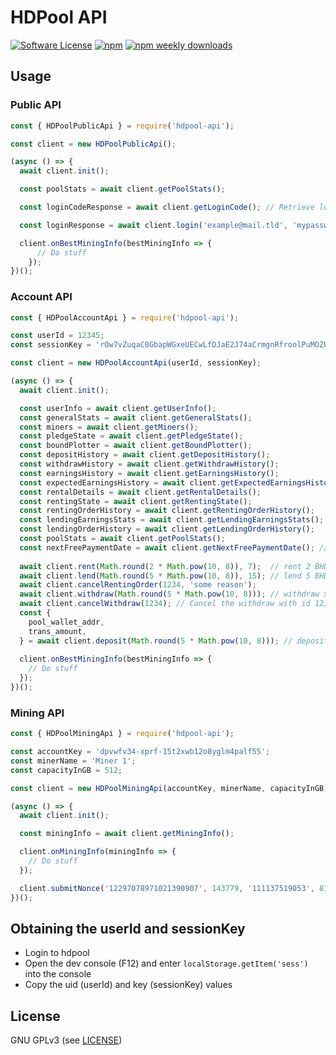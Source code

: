 HDPool API
======

[![Software License](https://img.shields.io/badge/license-GPL--3.0-brightgreen.svg?style=flat-square)](LICENSE)
[![npm](https://img.shields.io/npm/v/hdpool-api.svg?style=flat-square)](https://www.npmjs.com/package/hdpool-api)
[![npm weekly downloads](https://img.shields.io/npm/dw/hdpool-api.svg?style=flat-square)](https://www.npmjs.com/package/hdpool-api)

## Usage

### Public API
```javascript
const { HDPoolPublicApi } = require('hdpool-api');

const client = new HDPoolPublicApi();

(async () => {
  await client.init();

  const poolStats = await client.getPoolStats();

  const loginCodeResponse = await client.getLoginCode(); // Retrieve login code png

  const loginResponse = await client.login('example@mail.tld', 'mypassword', '123456');

  client.onBestMiningInfo(bestMiningInfo => {
      // Do stuff
    });
})();
```

### Account API
```javascript
const { HDPoolAccountApi } = require('hdpool-api');

const userId = 12345;
const sessionKey = 'rOw7vZuqaC0GbapWGxeUECwLfDJaE2J74aCrmgnRfroolPuMOZUX7GotMRsy';

const client = new HDPoolAccountApi(userId, sessionKey);

(async () => {
  await client.init();

  const userInfo = await client.getUserInfo();
  const generalStats = await client.getGeneralStats();
  const miners = await client.getMiners();
  const pledgeState = await client.getPledgeState();
  const boundPlotter = await client.getBoundPlotter();
  const depositHistory = await client.getDepositHistory();
  const withdrawHistory = await client.getWithdrawHistory();
  const earningsHistory = await client.getEarningsHistory();
  const expectedEarningsHistory = await client.getExpectedEarningsHistory();
  const rentalDetails = await client.getRentalDetails();
  const rentingState = await client.getRentingState();
  const rentingOrderHistory = await client.getRentingOrderHistory();
  const lendingEarningsStats = await client.getLendingEarningsStats();
  const lendingOrderHistory = await client.getLendingOrderHistory();
  const poolStats = await client.getPoolStats();
  const nextFreePaymentDate = await client.getNextFreePaymentDate(); // When we can send a payout without paying fees
  
  await client.rent(Math.round(2 * Math.pow(10, 8)), 7);  // rent 2 BHD for 7 days
  await client.lend(Math.round(5 * Math.pow(10, 8)), 15); // lend 5 BHD for 15 days
  await client.cancelRentingOrder(1234, 'some reason');
  await client.withdraw(Math.round(5 * Math.pow(10, 8))); // withdraw 5 BHD
  await client.cancelWithdraw(1234); // Cancel the withdraw with id 1234
  const {
    pool_wallet_addr,
    trans_amount,
  } = await client.deposit(Math.round(5 * Math.pow(10, 8))); // deposit 5 BHD, actual amount to send might differ
  
  client.onBestMiningInfo(bestMiningInfo => {
    // Do stuff
  });
})();
```

### Mining API
```javascript
const { HDPoolMiningApi } = require('hdpool-api');

const accountKey = 'dpvwfv34-xprf-15t2xwb12o8yglm4palf55';
const minerName = 'Miner 1';
const capacityInGB = 512;

const client = new HDPoolMiningApi(accountKey, minerName, capacityInGB);

(async () => {
  await client.init();

  const miningInfo = await client.getMiningInfo();

  client.onMiningInfo(miningInfo => {
    // Do stuff
  });

  client.submitNonce('12297078971021390907', 143779, '111137519053', 81);
})();
```

## Obtaining the userId and sessionKey

- Login to hdpool
- Open the dev console (F12) and enter `localStorage.getItem('sess')` into the console
- Copy the uid (userId) and key (sessionKey) values

## License

GNU GPLv3 (see [LICENSE](https://github.com/felixbrucker/hdpool-api/blob/master/LICENSE))
